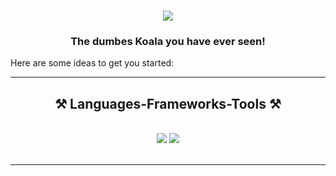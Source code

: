 <h1 align="center">
    <img src="https://readme-typing-svg.herokuapp.com/?font=Righteous&size=35&center=true&vCenter=true&width=500&height=70&duration=4000&lines=Hi+There!+👋;+I'm+Dumb+Koala!;" />
</h1>
<h3 align="center">The dumbes Koala you have ever seen!</h3>


Here are some ideas to get you started:
<!--
- 🔭 I’m currently working on ...
- 🌱 I’m currently learning ...
- 👯 I’m looking to collaborate on ...
- 🤔 I’m looking for help with ...
- 💬 Ask me about ...
- 📫 How to reach me: ...
- 😄 Pronouns: ...
- ⚡ Fun fact: ...
-->
 <hr/>
 
<h2 align="center">⚒️ Languages-Frameworks-Tools ⚒️</h2>
<br/>
<div align="center">
    <img src="https://skillicons.dev/icons?i=svelte,,html,css,vscode,github,git,azure,docker,cs,dotnet" />
    <img src="https://skillicons.dev/icons?i=nodejs,python,javascript,typescript,c,java,nextjs, linux" /><br>
</div>

<br/>
<hr/>
